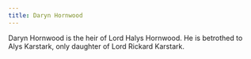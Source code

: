 ```yaml
---
title: Daryn Hornwood
---
```


Daryn Hornwood is the heir of Lord Halys Hornwood. He is betrothed to Alys Karstark, only daughter of Lord Rickard Karstark.


